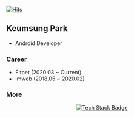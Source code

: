 [![Hits](https://hits.seeyoufarm.com/api/count/incr/badge.svg?url=https%3A%2F%2Fgithub.com%2FVenus-GS&count_bg=%2379C83D&title_bg=%23555555&icon=&icon_color=%23E7E7E7&title=hits&edge_flat=false)](https://hits.seeyoufarm.com)

## Keumsung Park
- Android Developer

### Career
- Fitpet (2020.03 ~ Current)
- Imweb (2018.05 ~ 2020.02)

### More
<div align=center>

[![Tech Stack Badge](https://img.shields.io/badge/-TechStack-red?link=https://github.com/Venus-GS/Venus-GS/blob/master/TechStack.md)](https://img.shields.io/badge/-Tech%20Stack-red?link=https://github.com/Venus-GS/Venus-GS/blob/master/TechStack.md)

</div>
